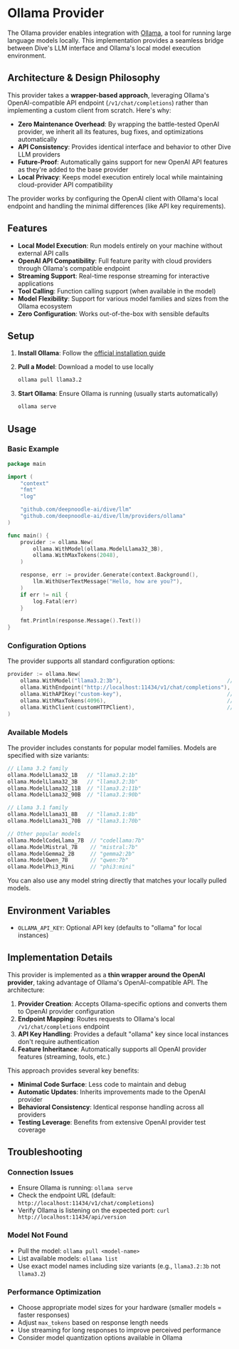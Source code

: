 # Ollama Provider

The Ollama provider enables integration with [Ollama](https://ollama.ai/), a tool for running large language models locally. This implementation provides a seamless bridge between Dive's LLM interface and Ollama's local model execution environment.

## Architecture & Design Philosophy

This provider takes a **wrapper-based approach**, leveraging Ollama's OpenAI-compatible API endpoint (`/v1/chat/completions`) rather than implementing a custom client from scratch. Here's why:

- **Zero Maintenance Overhead**: By wrapping the battle-tested OpenAI provider, we inherit all its features, bug fixes, and optimizations automatically
- **API Consistency**: Provides identical interface and behavior to other Dive LLM providers
- **Future-Proof**: Automatically gains support for new OpenAI API features as they're added to the base provider
- **Local Privacy**: Keeps model execution entirely local while maintaining cloud-provider API compatibility

The provider works by configuring the OpenAI client with Ollama's local endpoint and handling the minimal differences (like API key requirements).

## Features

- **Local Model Execution**: Run models entirely on your machine without external API calls
- **OpenAI API Compatibility**: Full feature parity with cloud providers through Ollama's compatible endpoint
- **Streaming Support**: Real-time response streaming for interactive applications
- **Tool Calling**: Function calling support (when available in the model)
- **Model Flexibility**: Support for various model families and sizes from the Ollama ecosystem
- **Zero Configuration**: Works out-of-the-box with sensible defaults

## Setup

1. **Install Ollama**: Follow the [official installation guide](https://ollama.ai/)

2. **Pull a Model**: Download a model to use locally
   ```bash
   ollama pull llama3.2
   ```

3. **Start Ollama**: Ensure Ollama is running (usually starts automatically)
   ```bash
   ollama serve
   ```

## Usage

### Basic Example

```go
package main

import (
    "context"
    "fmt"
    "log"

    "github.com/deepnoodle-ai/dive/llm"
    "github.com/deepnoodle-ai/dive/llm/providers/ollama"
)

func main() {
    provider := ollama.New(
        ollama.WithModel(ollama.ModelLlama32_3B),
        ollama.WithMaxTokens(2048),
    )

    response, err := provider.Generate(context.Background(),
        llm.WithUserTextMessage("Hello, how are you?"),
    )
    if err != nil {
        log.Fatal(err)
    }

    fmt.Println(response.Message().Text())
}
```

### Configuration Options

The provider supports all standard configuration options:

```go
provider := ollama.New(
    ollama.WithModel("llama3.2:3b"),                                 // Model name with optional size
    ollama.WithEndpoint("http://localhost:11434/v1/chat/completions"), // Custom endpoint
    ollama.WithAPIKey("custom-key"),                                 // API key (defaults to "ollama")
    ollama.WithMaxTokens(4096),                                      // Max response tokens
    ollama.WithClient(customHTTPClient),                             // Custom HTTP client
)
```

### Available Models

The provider includes constants for popular model families. Models are specified with size variants:

```go
// Llama 3.2 family
ollama.ModelLlama32_1B   // "llama3.2:1b"
ollama.ModelLlama32_3B   // "llama3.2:3b"
ollama.ModelLlama32_11B  // "llama3.2:11b"
ollama.ModelLlama32_90B  // "llama3.2:90b"

// Llama 3.1 family
ollama.ModelLlama31_8B   // "llama3.1:8b"
ollama.ModelLlama31_70B  // "llama3.1:70b"

// Other popular models
ollama.ModelCodeLlama_7B  // "codellama:7b"
ollama.ModelMistral_7B    // "mistral:7b"
ollama.ModelGemma2_2B     // "gemma2:2b"
ollama.ModelQwen_7B       // "qwen:7b"
ollama.ModelPhi3_Mini     // "phi3:mini"
```

You can also use any model string directly that matches your locally pulled models.

## Environment Variables

- `OLLAMA_API_KEY`: Optional API key (defaults to "ollama" for local instances)

## Implementation Details

This provider is implemented as a **thin wrapper around the OpenAI provider**, taking advantage of Ollama's OpenAI-compatible API. The architecture:

1. **Provider Creation**: Accepts Ollama-specific options and converts them to OpenAI provider configuration
2. **Endpoint Mapping**: Routes requests to Ollama's local `/v1/chat/completions` endpoint
3. **API Key Handling**: Provides a default "ollama" key since local instances don't require authentication
4. **Feature Inheritance**: Automatically supports all OpenAI provider features (streaming, tools, etc.)

This approach provides several key benefits:

- **Minimal Code Surface**: Less code to maintain and debug
- **Automatic Updates**: Inherits improvements made to the OpenAI provider
- **Behavioral Consistency**: Identical response handling across all providers
- **Testing Leverage**: Benefits from extensive OpenAI provider test coverage

## Troubleshooting

### Connection Issues
- Ensure Ollama is running: `ollama serve`
- Check the endpoint URL (default: `http://localhost:11434/v1/chat/completions`)
- Verify Ollama is listening on the expected port: `curl http://localhost:11434/api/version`

### Model Not Found
- Pull the model: `ollama pull <model-name>`
- List available models: `ollama list`
- Use exact model names including size variants (e.g., `llama3.2:3b` not `llama3.2`)

### Performance Optimization
- Choose appropriate model sizes for your hardware (smaller models = faster responses)
- Adjust `max_tokens` based on response length needs
- Use streaming for long responses to improve perceived performance
- Consider model quantization options available in Ollama
